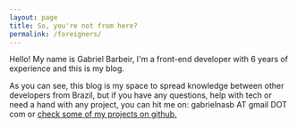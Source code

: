 ```yaml
---
layout: page
title: So, you're not from here?
permalink: /foreigners/
---
```


Hello!
My name is Gabriel Barbeir, I'm a front-end developer with 6 years of experience and this is my blog.

As you can see, this blog is my space to spread knowledge between other developers from Brazil, but if you have any questions, help with tech or need a hand with any project, you can hit me on: gabrielnasb AT gmail DOT com or [check some of my projects on github.](https://github.com/barbier "Link para a minha página no github")
